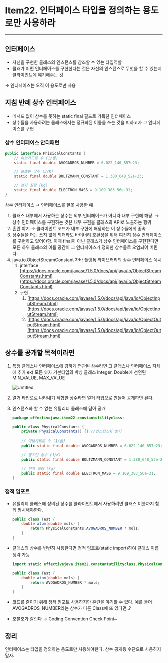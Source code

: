 # Item22. 인터페이스 타입을 정의하는 용도로만 사용하라

---

## 인터페이스

- 자신을 구현한 클래스의 인스턴스를 참조할 수 있는 타입역할
- 클래가 어떤 인터페이스를 구현한다는 것은 자신의 인스턴스로 무엇을 할 수 있는지 클라이언트에 얘기해주는 것

→ 인터페이스는 오직 이 용도로만 사용

## 지침 반례 상수 인터페이스

- 메서드 없이 상수를 뜻하는 static final 필드로 가득찬 인터페이스
- 상수들을 사용하려는 클래스에서는 정규화된 이름을 쓰는 것을 피하고자 그 인터페이스를 구현

### 상수 인터페이스 안티패턴

```java
public interface PhisicalConstants {
	// 아보가드로 수 (1/몰)
	static final double AVOGADROS_NUMBER = 6.022_140_857e23;

	// 볼츠만 상수 (J/K)
	static final double BOLTZMANN_CONSTANT = 1.380_648_52e-23;

	// 전자 질량 (kg)
	static final double ELECTRON_MASS = 9.109_383_56e-31;
}
```

상수 인터페이스 → 인터페이스를 잘못 사용한 예

1. 클래스 내부에서 사용하는 상수는 외부 인터페이스가 아니라 내부 구현에 해당.
   → 상수 인터페이스를 구현하는 것은 내부 구현을 클래스의 API로 노출하는 행위
2. 혼란 야기 → 클라이언트 코드가 내부 구현에 해당하는 이 상수들에게 종속
3. 상수들을 더는 쓰지 않게 되더라도 바이너리 호환성을 위해 여전히 상수 인터페이스를 구현하고 있어야함. 이때 final이 아닌 클래스가 상수 인터페이스를 구현한다면 모든 하위 클래스의 이름 공간이 그 인터페이스가 정의한 상수들로 오염되어 버린다.
4. java.io.ObjectStreamConstant 자바 플랫폼 라이브러리의 상수 인터페이스 예시
   1. [i](https://velog.io/@kasania/Java-Constant-interface)nterface [https://docs.oracle.com/javase/1.5.0/docs/api/java/io/ObjectStreamConstants.html](https://docs.oracle.com/javase/1.5.0/docs/api/java/io/ObjectStreamConstants.html)
   2. 구현
      1. [https://docs.oracle.com/javase/1.5.0/docs/api/java/io/ObjectInputStream.html](https://docs.oracle.com/javase/1.5.0/docs/api/java/io/ObjectInputStream.html)
      2. [https://docs.oracle.com/javase/1.5.0/docs/api/java/io/ObjectOutputStream.html](https://docs.oracle.com/javase/1.5.0/docs/api/java/io/ObjectOutputStream.html)

## 상수를 공개할 목적이라면

1. 특정 클래스나 인터페이스에 강하게 연관된 상수라면 그 클래스나 인터페이스 자체에 추가
   ex) 모든 숫자 기본타입의 박싱 클래스 Integer, Double에 선언된 MIN_VALUE, MAX_VALUE

   ![Untitled](https://s3-us-west-2.amazonaws.com/secure.notion-static.com/ca42628d-0c3c-44c8-8d07-6bb46ee6fa32/Untitled.png)

2. 열거 타입으로 나타내기 적합한 상수라면 열거 타입으로 만들어 공개하면 된다.
3. 인스턴스화 할 수 없는 유틸리티 클래스에 담아 공개

    ```java
    package effectivejava.item22.constantutilityclass;
    
    public class PhysicalConstants {
    	private PhysicalConstants() {} //인스턴스화 방지
    	
    	// 아보가드로 수 (1/몰)
    	public static final double AVOGADROS_NUMBER = 6.022_140_857e23;
    
    	// 볼츠만 상수 (J/K)
    	public static final double BOLTZMANN_CONSTANT = 1.380_648_52e-23;
    
    	// 전자 질량 (kg)
    	public static final double ELECTRON_MASS = 9.109_383_56e-31;
    }
    ```

### 정적 임포트

- 유틸리티 클래스에 정의된 상수를 클라이언트에서 사용하려면 클래스 이름까지 함께 명시해야한다.

    ```java
    public class Test {
    	double atom(double mols) {
    		return PhysicalConstants.AVOGADROS_NUMBER * mols;
    	}
    }
    ```

- 클래스의 상수를 빈번히 사용한다면 정적 임포트(static import)하여 클래스 이름 생략 가능

    ```java
    import static effectivejava.item22.constantutilityclass.PhysicalConstants.*;
    
    public class Test {
    	double atom(double mols) {
    		return AVOGADROS_NUMBER * mols;
    	}
    }
    ```

- 코드를 줄이기 위해 정적 임포트 사용하지만 혼란을 야기할 수 있다. 예를 들어 AVOGADROS_NUMBER라는 상수가 다른 Class에 또 있다면..?
- 호불호가 갈린다 → Coding Convention Check Point~

## 정리

인터페이스는 타입을 정의하는 용도로만 사용해야한다. 상수 공개용 수단으로 사용하지 말자.